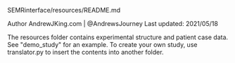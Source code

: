 SEMRinterface/resources/README.md

Author AndrewJKing.com | @AndrewsJourney
Last updated: 2021/05/18

The resources folder contains experimental structure and patient case data. See "demo_study" for an example. To create your own study,
use translator.py to insert the contents into another folder. 
